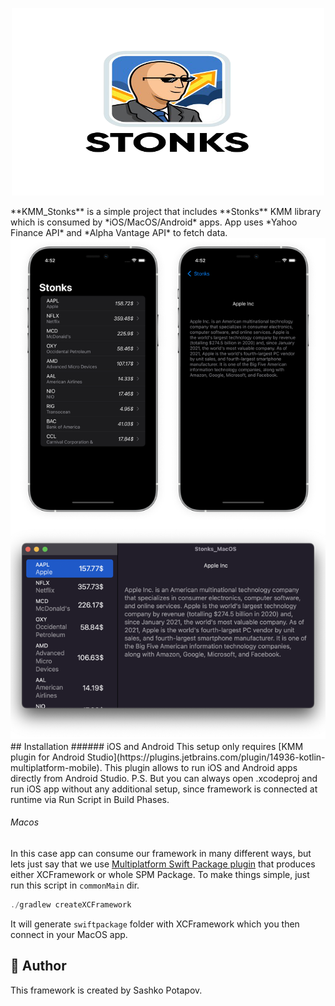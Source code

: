 <p align="center">
  <img width="500" height="300" src="Stonks.png">
</p>
**KMM_Stonks** is a simple project that includes **Stonks** KMM library which is consumed by *iOS/MacOS/Android* apps. App uses *Yahoo Finance API* and *Alpha Vantage API* to fetch data.
<img src="Screenshots.png"/>
## Installation
###### iOS and Android
This setup only requires [KMM plugin for Android Studio](https://plugins.jetbrains.com/plugin/14936-kotlin-multiplatform-mobile). This plugin allows to run iOS and Android apps directly from Android Studio.
P.S. But you can always open .xcodeproj and run iOS app without any additional setup, since framework is connected at runtime via Run Script in Build Phases.

###### Macos
In this case app can consume our framework in many different ways, but lets just say that we use [Multiplatform Swift Package plugin](https://github.com/ge-org/multiplatform-swiftpackage) that produces either XCFramework or whole SPM Package. To make things simple, just run this script in `commonMain` dir.
```kotlin
./gradlew createXCFramework
```
It will generate `swiftpackage` folder with XCFramework which you then connect in your MacOS app.
## 👤 Author
This framework is created by Sashko Potapov.

